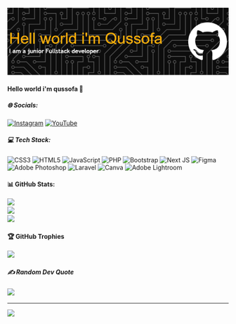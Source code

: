 <!-- ## Hello world i'm qussofa 👋 -->
![qussofa](img/github-header-image.png)


#### Hello world i'm qussofa 👋


##### 🌐 Socials:
[![Instagram](https://img.shields.io/badge/Instagram-%23E4405F.svg?logo=Instagram&logoColor=white)](https://instagram.com/zharr__i) [![YouTube](https://img.shields.io/badge/YouTube-%23FF0000.svg?logo=YouTube&logoColor=white)](https://youtube.com/@floraGG) 

##### 💻 Tech Stack:
![CSS3](https://img.shields.io/badge/css3-%231572B6.svg?style=for-the-badge&logo=css3&logoColor=white) ![HTML5](https://img.shields.io/badge/html5-%23E34F26.svg?style=for-the-badge&logo=html5&logoColor=white) ![JavaScript](https://img.shields.io/badge/javascript-%23323330.svg?style=for-the-badge&logo=javascript&logoColor=%23F7DF1E) ![PHP](https://img.shields.io/badge/php-%23777BB4.svg?style=for-the-badge&logo=php&logoColor=white) ![Bootstrap](https://img.shields.io/badge/bootstrap-%238511FA.svg?style=for-the-badge&logo=bootstrap&logoColor=white) ![Next JS](https://img.shields.io/badge/Next-black?style=for-the-badge&logo=next.js&logoColor=white) ![Figma](https://img.shields.io/badge/figma-%23F24E1E.svg?style=for-the-badge&logo=figma&logoColor=white) ![Adobe Photoshop](https://img.shields.io/badge/adobe%20photoshop-%2331A8FF.svg?style=for-the-badge&logo=adobe%20photoshop&logoColor=white) ![Laravel](https://img.shields.io/badge/laravel-%23FF2D20.svg?style=for-the-badge&logo=laravel&logoColor=white) ![Canva](https://img.shields.io/badge/Canva-%2300C4CC.svg?style=for-the-badge&logo=Canva&logoColor=white) ![Adobe Lightroom](https://img.shields.io/badge/Adobe%20Lightroom-31A8FF.svg?style=for-the-badge&logo=Adobe%20Lightroom&logoColor=white)
#### 📊 GitHub Stats:
![](https://github-readme-stats.vercel.app/api?username=qussofa&theme=vision-friendly-dark&hide_border=false&include_all_commits=true&count_private=true)<br/>
![](https://nirzak-streak-stats.vercel.app/?user=qussofa&theme=vision-friendly-dark&hide_border=false)<br/>
![](https://github-readme-stats.vercel.app/api/top-langs/?username=qussofa&theme=vision-friendly-dark&hide_border=false&include_all_commits=true&count_private=true&layout=compact)

#### 🏆 GitHub Trophies
![](https://github-profile-trophy.vercel.app/?username=qussofa&theme=radical&no-frame=true&no-bg=false&margin-w=4)

##### ✍️ Random Dev Quote
![](https://quotes-github-readme.vercel.app/api?type=horizontal&theme=radical)

---
[![](https://visitcount.itsvg.in/api?id=qussofa&icon=0&color=0)](https://visitcount.itsvg.in)

<!-- Proudly created with GPRM ( https://gprm.itsvg.in ) -->

<!--
**qussofa/qussofa** is a ✨ _special_ ✨ repository because its `README.md` (this file) appears on your GitHub profile.

Here are some ideas to get you started:

- 🔭 I’m currently working on ...
- 🌱 I’m currently learning ...
- 👯 I’m looking to collaborate on ...
- 🤔 I’m looking for help with ...
- 💬 Ask me about ...
- 📫 How to reach me: ...
- 😄 Pronouns: ...
- ⚡ Fun fact: ...
-->
<!-- 
- 🔭 I’m currently working on  [**Komiklab.xyz**](hhtps://komiklab.xyz)
 🌱 I’m currently learning Laravel Framework

 ##### Skills

 [![My Skills](https://skillicons.dev/icons?i=css,html,js,laravel,php&theme=light)](https://skillicons.dev)

 <img src="https://img.shields.io/badge/HTML5-E34F26?style=for-the-badge&logo=html5&logoColor=white" />

 <img src="https://img.shields.io/badge/CSS3-1572B6?style=for-the-badge&logo=css3&logoColor=white" />

 <img src="https://img.shields.io/badge/PHP-777BB4?style=for-the-badge&logo=php&logoColor=white" />
 
 <img src="https://img.shields.io/badge/JavaScript-323330?style=for-the-badge&logo=javascript&logoColor=F7DF1E" />

 <img src="https://img.shields.io/badge/Laravel-FF2D20?style=for-the-badge&logo=laravel&logoColor=white" />

##### Connect with Me

![https://www.instagram.com/zharr__i?igsh=cjdmN3ozejc2anhw](https://img.shields.io/badge/Instagram-E4405F?style=for-the-badge&logo=instagram&logoColor=white) ![https://www.instagram.com/zharr__i?igsh=cjdmN3ozejc2anhw](https://img.shields.io/badge/Threads-000000?style=for-the-badge&logo=Threads&logoColor=white)

##### My Github Stats 

![qussofa's GitHub stats](https://github-readme-stats.vercel.app/api?username=qussofa&show_icons=true&theme=transparent) -->


